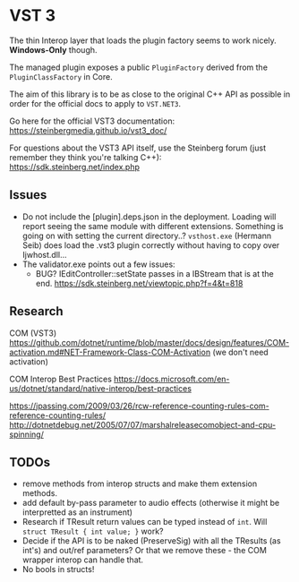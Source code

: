 # VST 3

The thin Interop layer that loads the plugin factory seems to work nicely. **Windows-Only** though.

The managed plugin exposes a public `PluginFactory` derived from the `PluginClassFactory` in Core.

The aim of this library is to be as close to the original C++ API as possible in order for the official docs to apply to `VST.NET3`.

Go here for the official VST3 documentation: https://steinbergmedia.github.io/vst3_doc/

For questions about the VST3 API itself, use the Steinberg forum (just remember they think you're talking C++): https://sdk.steinberg.net/index.php

## Issues

- Do not include the [plugin].deps.json in the deployment. Loading will report seeing the same module with different extensions.
Something is going on with setting the current directory..?
`vsthost.exe` (Hermann Seib) does load the .vst3 plugin correctly without having to copy over Ijwhost.dll...
- The validator.exe points out a few issues:
    - BUG? IEditController::setState passes in a IBStream that is at the end. https://sdk.steinberg.net/viewtopic.php?f=4&t=818



## Research

COM (VST3)
https://github.com/dotnet/runtime/blob/master/docs/design/features/COM-activation.md#NET-Framework-Class-COM-Activation
(we don't need activation)

COM Interop Best Practices
https://docs.microsoft.com/en-us/dotnet/standard/native-interop/best-practices


https://jpassing.com/2009/03/26/rcw-reference-counting-rules-com-reference-counting-rules/
http://dotnetdebug.net/2005/07/07/marshalreleasecomobject-and-cpu-spinning/


## TODOs

- remove methods from interop structs and make them extension methods.
- add default by-pass parameter to audio effects (otherwise it might be interpretted as an instrument)
- Research if TResult return values can be typed instead of `int`. Will `struct TResult { int value; }` work?
- Decide if the API is to be naked (PreserveSig) with all the TResults (as int's) and out/ref parameters? 
    Or that we remove these - the COM wrapper interop can handle that.
- No bools in structs!
